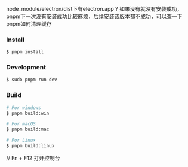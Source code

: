 node_module/electron/dist下有electron.app ? 如果没有就没有安装成功，pnpm下一次没有安装成功比较麻烦，后续安装该版本都不成功，可以查一下pnpm如何清理缓存

### Install

```bash
$ pnpm install
```

### Development

```bash
$ sudo pnpm run dev
```

### Build

```bash
# For windows
$ pnpm build:win

# For macOS
$ pnpm build:mac

# For Linux
$ pnpm build:linux
```


// Fn + F12 打开控制台
